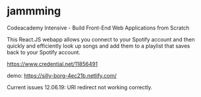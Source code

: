 # jammming

Codeacademy Intensive - Build Front-End Web Applications from Scratch

This React.JS webapp allows you connect to your Spotify account and then quickly and efficiently look up songs and add them to a playlist that saves back to your Spotify account. 

https://www.credential.net/11856491

demo: https://silly-borg-4ec21b.netlify.com/

Current issues 12.06.19: URI redirect not working correctly. 

